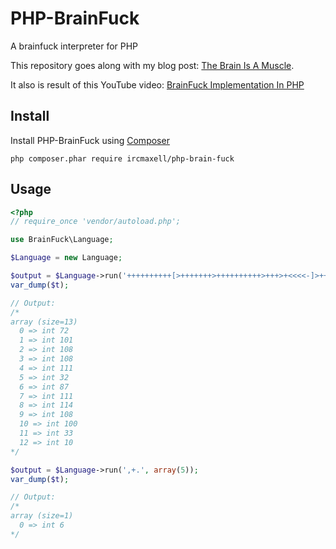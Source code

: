 PHP-BrainFuck
=============

A brainfuck interpreter for PHP

This repository goes along with my blog post: [The Brain Is A Muscle](http://blog.ircmaxell.com/2012/12/the-brain-is-muscle.html).

It also is result of this YouTube video: [BrainFuck Implementation In PHP](https://www.youtube.com/watch?v=s3CncuzRzFA)

## Install
Install PHP-BrainFuck using [Composer](http://getcomposer.org/)
```
php composer.phar require ircmaxell/php-brain-fuck
```

## Usage

```php
<?php
// require_once 'vendor/autoload.php';

use BrainFuck\Language;

$Language = new Language;

$output = $Language->run('++++++++++[>+++++++>++++++++++>+++>+<<<<-]>++.>+.+++++++..+++.>++.<<+++++++++++++++.>.+++.------.--------.>+.>.');
var_dump($t);

// Output:
/*
array (size=13)
  0 => int 72
  1 => int 101
  2 => int 108
  3 => int 108
  4 => int 111
  5 => int 32
  6 => int 87
  7 => int 111
  8 => int 114
  9 => int 108
  10 => int 100
  11 => int 33
  12 => int 10
*/

$output = $Language->run(',+.', array(5));
var_dump($t);

// Output:
/*
array (size=1)
  0 => int 6
*/
```
